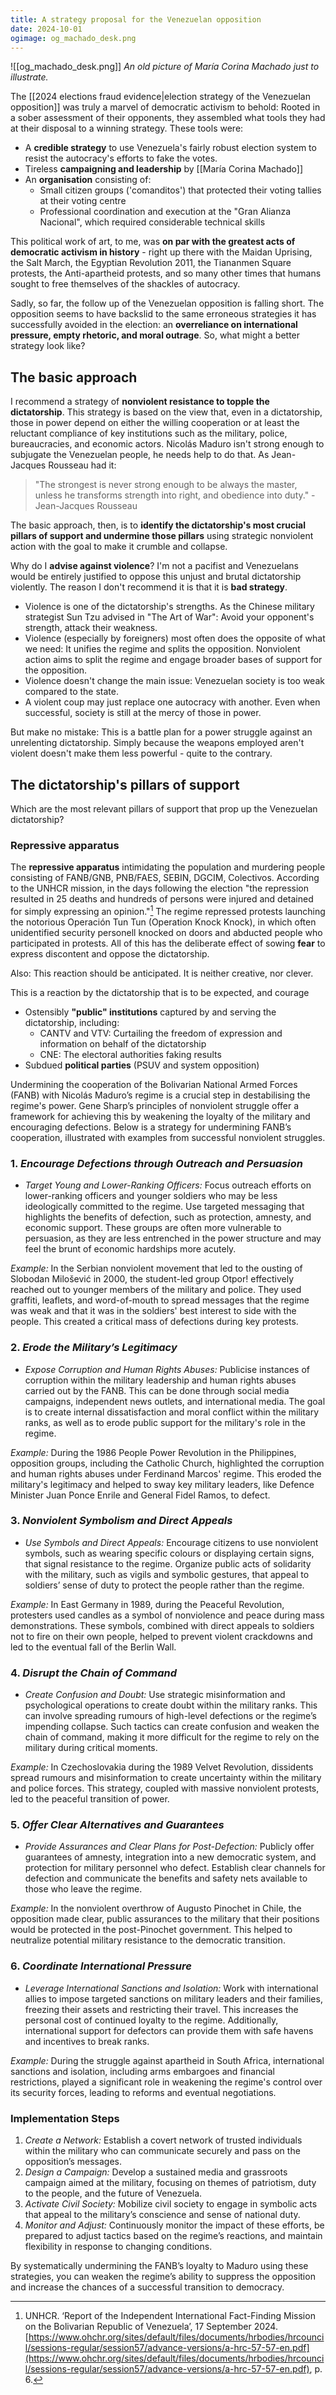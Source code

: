 ```yaml
---
title: A strategy proposal for the Venezuelan opposition
date: 2024-10-01
ogimage: og_machado_desk.png
---
```

![[og_machado_desk.png]]
*An old picture of María Corina Machado just to illustrate.*

The [[2024 elections fraud evidence|election strategy of the Venezuelan opposition]] was truly a marvel of democratic activism to behold: Rooted in a sober assessment of their opponents, they assembled what tools they had at their disposal to a winning strategy. These tools were:
- A **credible strategy** to use Venezuela's fairly robust election system to resist the autocracy's efforts to fake the votes.
- Tireless **campaigning and leadership** by [[María Corina Machado]]
- An **organisation** consisting of: 
	- Small citizen groups ('comanditos') that protected their voting tallies at their voting centre
	- Professional coordination and execution at the "Gran Alianza Nacional", which required considerable technical skills

This political work of art, to me, was **on par with the greatest acts of democratic activism in history** - right up there with the Maidan Uprising, the Salt March, the Egyptian Revolution 2011, the Tiananmen Square protests, the Anti-apartheid protests, and so many other times that humans sought to free themselves of the shackles of autocracy.

Sadly, so far, the follow up of the Venezuelan opposition is falling short. The opposition seems to have backslid to the same erroneous strategies it has successfully avoided in the election: an **overreliance on international pressure, empty rhetoric, and moral outrage**. So, what might a better strategy look like?
## The basic approach

I recommend a strategy of **nonviolent resistance to topple the dictatorship**. This strategy is based on the view that, even in a dictatorship, those in power depend on either the willing cooperation or at least the reluctant compliance of key institutions such as the military, police, bureaucracies, and economic actors. Nicolás Maduro isn't strong enough to subjugate the Venezuelan people, he needs help to do that. As Jean-Jacques Rousseau had it:

> "The strongest is never strong enough to be always the master, unless he transforms strength into right, and obedience into duty." - Jean-Jacques Rousseau

The basic approach, then, is to **identify the dictatorship's most crucial pillars of support and undermine those pillars** using strategic nonviolent action with the goal to make it crumble and collapse. 

Why do I **advise against violence**? I'm not a pacifist and Venezuelans would be entirely justified to oppose this unjust and brutal dictatorship violently. The reason I don't recommend it is that it is **bad strategy**.
- Violence is one of the dictatorship's strengths. As the Chinese military strategist Sun Tzu advised in "The Art of War": Avoid your opponent's strength, attack their weakness.
- Violence (especially by foreigners) most often does the opposite of what we need: It unifies the regime and splits the opposition. Nonviolent action aims to split the regime and engage broader bases of support for the opposition.
- Violence doesn't change the main issue: Venezuelan society is too weak compared to the state. 
- A violent coup may just replace one autocracy with another. Even when successful, society is still at the mercy of those in power.

But make no mistake: This is a battle plan for a power struggle against an unrelenting dictatorship. Simply because the weapons employed aren't violent doesn't make them less powerful - quite to the contrary.
## The dictatorship's pillars of support

Which are the most relevant pillars of support that prop up the Venezuelan dictatorship? 

### Repressive apparatus

The **repressive apparatus** intimidating the population and murdering people consisting of FANB/GNB, PNB/FAES, SEBIN, DGCIM, Colectivos. According to the UNHCR mission, in the days following the election "the repression resulted in 25 deaths and hundreds of persons were injured and detained for simply expressing an opinion."[^unreport] The regime repressed protests launching the notorious Operación Tun Tun (Operation Knock Knock), in which often unidentified security personell knocked on doors and abducted people who participated in protests. All of this has the deliberate effect of sowing **fear** to express discontent and oppose the dictatorship. 

[^unreport]: UNHCR. ‘Report of the Independent International Fact-Finding Mission on the Bolivarian Republic of Venezuela’, 17 September 2024. [https://www.ohchr.org/sites/default/files/documents/hrbodies/hrcouncil/sessions-regular/session57/advance-versions/a-hrc-57-57-en.pdf](https://www.ohchr.org/sites/default/files/documents/hrbodies/hrcouncil/sessions-regular/session57/advance-versions/a-hrc-57-57-en.pdf), p. 6.

Also: This reaction should be anticipated. It is neither creative, nor clever. 

This is a reaction by the dictatorship that is to be expected, and courage 
- Ostensibly **"public" institutions** captured by and serving the dictatorship, including:
	- CANTV and VTV: Curtailing the freedom of expression and information on behalf of the dictatorship
	- CNE: The electoral authorities faking results
- Subdued **political parties** (PSUV and system opposition)


Undermining the cooperation of the Bolivarian National Armed Forces (FANB) with Nicolás Maduro’s regime is a crucial step in destabilising the regime's power. Gene Sharp’s principles of nonviolent struggle offer a framework for achieving this by weakening the loyalty of the military and encouraging defections. Below is a strategy for undermining FANB’s cooperation, illustrated with examples from successful nonviolent struggles.

### 1. *Encourage Defections through Outreach and Persuasion*
   - *Target Young and Lower-Ranking Officers:* Focus outreach efforts on lower-ranking officers and younger soldiers who may be less ideologically committed to the regime. Use targeted messaging that highlights the benefits of defection, such as protection, amnesty, and economic support. These groups are often more vulnerable to persuasion, as they are less entrenched in the power structure and may feel the brunt of economic hardships more acutely.

   *Example:* In the Serbian nonviolent movement that led to the ousting of Slobodan Milošević in 2000, the student-led group Otpor! effectively reached out to younger members of the military and police. They used graffiti, leaflets, and word-of-mouth to spread messages that the regime was weak and that it was in the soldiers' best interest to side with the people. This created a critical mass of defections during key protests.

### 2. *Erode the Military’s Legitimacy*
   - *Expose Corruption and Human Rights Abuses:* Publicise instances of corruption within the military leadership and human rights abuses carried out by the FANB. This can be done through social media campaigns, independent news outlets, and international media. The goal is to create internal dissatisfaction and moral conflict within the military ranks, as well as to erode public support for the military's role in the regime.

   *Example:* During the 1986 People Power Revolution in the Philippines, opposition groups, including the Catholic Church, highlighted the corruption and human rights abuses under Ferdinand Marcos' regime. This eroded the military's legitimacy and helped to sway key military leaders, like Defence Minister Juan Ponce Enrile and General Fidel Ramos, to defect.

### 3. *Nonviolent Symbolism and Direct Appeals*
   - *Use Symbols and Direct Appeals:* Encourage citizens to use nonviolent symbols, such as wearing specific colours or displaying certain signs, that signal resistance to the regime. Organize public acts of solidarity with the military, such as vigils and symbolic gestures, that appeal to soldiers’ sense of duty to protect the people rather than the regime.

   *Example:* In East Germany in 1989, during the Peaceful Revolution, protesters used candles as a symbol of nonviolence and peace during mass demonstrations. These symbols, combined with direct appeals to soldiers not to fire on their own people, helped to prevent violent crackdowns and led to the eventual fall of the Berlin Wall.

### 4. *Disrupt the Chain of Command*
   - *Create Confusion and Doubt:* Use strategic misinformation and psychological operations to create doubt within the military ranks. This can involve spreading rumours of high-level defections or the regime’s impending collapse. Such tactics can create confusion and weaken the chain of command, making it more difficult for the regime to rely on the military during critical moments.

   *Example:* In Czechoslovakia during the 1989 Velvet Revolution, dissidents spread rumours and misinformation to create uncertainty within the military and police forces. This strategy, coupled with massive nonviolent protests, led to the peaceful transition of power.

### 5. *Offer Clear Alternatives and Guarantees*
   - *Provide Assurances and Clear Plans for Post-Defection:* Publicly offer guarantees of amnesty, integration into a new democratic system, and protection for military personnel who defect. Establish clear channels for defection and communicate the benefits and safety nets available to those who leave the regime.

   *Example:* In the nonviolent overthrow of Augusto Pinochet in Chile, the opposition made clear, public assurances to the military that their positions would be protected in the post-Pinochet government. This helped to neutralize potential military resistance to the democratic transition.

### 6. *Coordinate International Pressure*
   - *Leverage International Sanctions and Isolation:* Work with international allies to impose targeted sanctions on military leaders and their families, freezing their assets and restricting their travel. This increases the personal cost of continued loyalty to the regime. Additionally, international support for defectors can provide them with safe havens and incentives to break ranks.

   *Example:* During the struggle against apartheid in South Africa, international sanctions and isolation, including arms embargoes and financial restrictions, played a significant role in weakening the regime's control over its security forces, leading to reforms and eventual negotiations.

### Implementation Steps
1. *Create a Network:* Establish a covert network of trusted individuals within the military who can communicate securely and pass on the opposition’s messages.
2. *Design a Campaign:* Develop a sustained media and grassroots campaign aimed at the military, focusing on themes of patriotism, duty to the people, and the future of Venezuela.
3. *Activate Civil Society:* Mobilize civil society to engage in symbolic acts that appeal to the military’s conscience and sense of national duty.
4. *Monitor and Adjust:* Continuously monitor the impact of these efforts, be prepared to adjust tactics based on the regime’s reactions, and maintain flexibility in response to changing conditions.

By systematically undermining the FANB’s loyalty to Maduro using these strategies, you can weaken the regime’s ability to suppress the opposition and increase the chances of a successful transition to democracy.